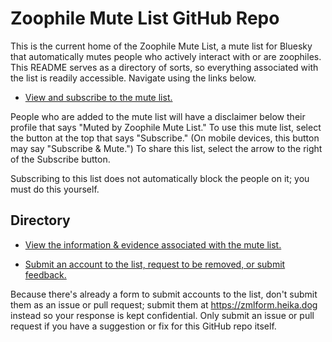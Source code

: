 # Zoophile Mute List GitHub Repo

This is the current home of the Zoophile Mute List, a mute list for Bluesky that automatically mutes people who actively interact with or are zoophiles. This README serves as a directory of sorts, so everything associated with the list is readily accessible. Navigate using the links below. 

- [View and subscribe to the mute list.](https://bsky.app/profile/heika.dog/lists/3k3eg23h7ko2i)

People who are added to the mute list will have a disclaimer below their profile that says "Muted by Zoophile Mute List." To use this mute list, select the button at the top that says "Subscribe." (On mobile devices, this button may say "Subscribe & Mute.") To share this list, select the arrow to the right of the Subscribe button.

Subscribing to this list does not automatically block the people on it; you must do this yourself.

## Directory

- [View the information & evidence associated with the mute list.](zml.md)

- [Submit an account to the list, request to be removed, or submit feedback.](https://zmlform.heika.dog)

Because there's already a form to submit accounts to the list, don't submit them as an issue or pull request; submit them at https://zmlform.heika.dog instead so your response is kept confidential. Only submit an issue or pull request if you have a suggestion or fix for this GitHub repo itself.
